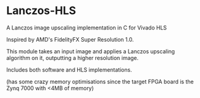 # Lanczos-HLS
A Lanczos image upscaling implementation in C for Vivado HLS

Inspired by AMD's FidelityFX Super Resolution 1.0.

This module takes an input image and applies a Lanczos upscaling algorithm on it, outputting a higher resolution image.

Includes both software and HLS implementations.

(has some crazy memory optimisations since the target FPGA board is the Zynq 7000 with <4MB of memory)
